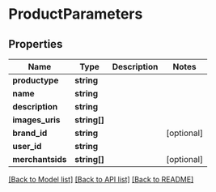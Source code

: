 # ProductParameters

## Properties
Name | Type | Description | Notes
------------ | ------------- | ------------- | -------------
**productype** | **string** |  | 
**name** | **string** |  | 
**description** | **string** |  | 
**images_uris** | **string[]** |  | 
**brand_id** | **string** |  | [optional] 
**user_id** | **string** |  | 
**merchantsids** | **string[]** |  | [optional] 

[[Back to Model list]](../README.md#documentation-for-models) [[Back to API list]](../README.md#documentation-for-api-endpoints) [[Back to README]](../README.md)



